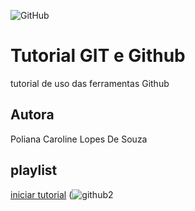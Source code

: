 ![GitHub](https://img.shields.io/github/license/polianacaroline/gitegithub)
# Tutorial GIT e Github
tutorial de uso das ferramentas Github
## Autora
Poliana Caroline Lopes De Souza
## playlist
[iniciar tutorial](https://joseassis.com.br/cursos/gitegithub.html)
(![github2](https://user-images.githubusercontent.com/104094484/171052807-3adfb9cc-4bee-4313-bd6e-c6b5c88cd864.png)



